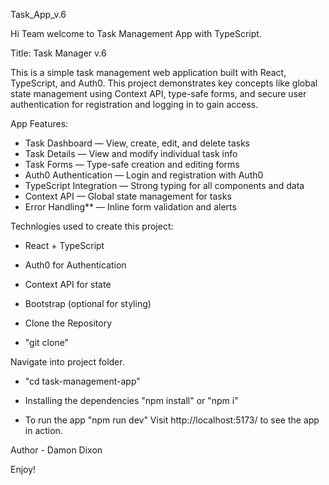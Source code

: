 Task_App_v.6

Hi Team welcome to Task Management App with TypeScript. 

Title: Task Manager v.6

This is a simple task management web application built with React, TypeScript, and Auth0. This project demonstrates key concepts like global state management using Context API, type-safe forms, and secure user authentication for registration and logging in to gain access. 


App Features: 

- Task Dashboard — View, create, edit, and delete tasks
- Task Details — View and modify individual task info
- Task Forms — Type-safe creation and editing forms
- Auth0 Authentication — Login and registration with Auth0
- TypeScript Integration — Strong typing for all components and data
- Context API — Global state management for tasks
- Error Handling** — Inline form validation and alerts



Technlogies used to create this project: 

- React + TypeScript
- Auth0 for Authentication
- Context API for state
- Bootstrap (optional for styling)


- Clone the Repository
- "git clone" 

Navigate into project folder. 
- "cd task-management-app"

- Installing the dependencies
"npm install" or "npm i"

- To run the app 
"npm run dev" Visit http://localhost:5173/ to see the app in action.

Author - Damon Dixon 

Enjoy! 